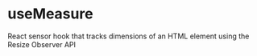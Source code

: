 # useMeasure

React sensor hook that tracks dimensions of an HTML element using the Resize Observer API
